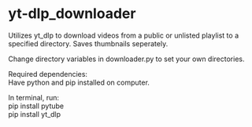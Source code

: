 # yt-dlp_downloader
<p>Utilizes yt_dlp to download videos from a public or unlisted playlist to a specified directory. Saves thumbnails seperately. </p>

<p>Change directory variables in downloader.py to set your own directories. </p>

<p>Required dependencies: <br>
Have python and pip installed on computer. <br>

  
In terminal, run: <br>
pip install pytube <br>
pip install yt_dlp <br></p>

